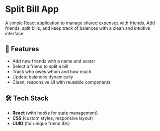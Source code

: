 # Split Bill App

A simple React application to manage shared expenses with friends. Add friends, split bills, and keep track of balances with a clean and intuitive interface.

## 🚀 Features

- Add new friends with a name and avatar
- Select a friend to split a bill
- Track who owes whom and how much
- Update balances dynamically
- Clean, responsive UI with reusable components

## 🛠️ Tech Stack

- **React** (with hooks for state management)
- **CSS** (custom styles, responsive layout)
- **UUID** (for unique friend IDs)
